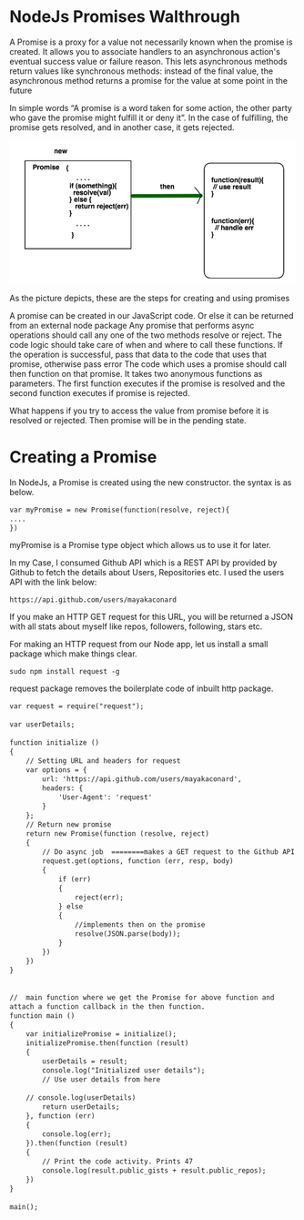 # NodeJs Promises Walthrough
A Promise is a proxy for a value not necessarily known when the promise is created. It allows you to associate handlers to an asynchronous action's eventual success value or failure reason. This lets asynchronous methods return values like synchronous methods: instead of the final value, the asynchronous method returns a promise for the value at some point in the future

In simple words “A promise is a word taken for some action, the other party who gave the promise might fulfill it or deny it”. In the case of fulfilling, the promise gets resolved, and in another case, it gets rejected.    

![Promise creation and usage](/resources/promise.png)

As the picture depicts, these are the steps for creating and using promises

A promise can be created in our JavaScript code. Or else it can be returned from an external node package
Any promise that performs async operations should call any one of the two methods resolve or reject. 
The code logic should take care of when and where to call these functions. If the operation is successful, pass that data to the code that uses that promise, otherwise pass error
The code which uses a promise should call then function on that promise. It takes two anonymous functions as parameters. The first function executes if the promise is resolved and the second function executes if promise is rejected.

What happens if you try to access the value from promise before it is resolved or rejected. Then promise will be in the pending state.

# Creating a Promise
In NodeJs, a Promise is created using the new constructor. the syntax is as below.
    
    var myPromise = new Promise(function(resolve, reject){
    ....
    })

myPromise is a Promise type object which allows us to use it for later.

In my Case, I consumed Github API which is a REST API by provided by Github to fetch the details about Users, Repositories etc.
I used the users API with the link below:

    https://api.github.com/users/mayakaconard

If you make an HTTP GET request for this URL, you will be returned a JSON with all stats about myself like repos, followers, following, stars etc.

For making an HTTP request from our Node app, let us install a small package which make things clear.

    sudo npm install request -g

request package removes the boilerplate code of inbuilt http package.

    

    var request = require("request");

    var userDetails;

    function initialize ()
    {
        // Setting URL and headers for request
        var options = {
            url: 'https://api.github.com/users/mayakaconard',
            headers: {
                'User-Agent': 'request'
            }
        };
        // Return new promise 
        return new Promise(function (resolve, reject)
        {
            // Do async job  ========makes a GET request to the Github API
            request.get(options, function (err, resp, body)
            {
                if (err)
                {
                    reject(err);
                } else
                {
                    //implements then on the promise
                    resolve(JSON.parse(body));
                }
            })
        })
    }


    //  main function where we get the Promise for above function and attach a function callback in the then function.
    function main ()
    {
        var initializePromise = initialize();
        initializePromise.then(function (result)
        {
            userDetails = result;
            console.log("Initialized user details");
            // Use user details from here

        // console.log(userDetails)
            return userDetails;
        }, function (err)
        {
            console.log(err);
        }).then(function (result)
        {
            // Print the code activity. Prints 47
            console.log(result.public_gists + result.public_repos);
        })
    }

    main();
    